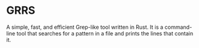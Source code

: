 # GRRS

A simple, fast, and efficient Grep-like tool written in Rust. It is a command-line tool that searches for a pattern in a file and prints the lines that contain it.
